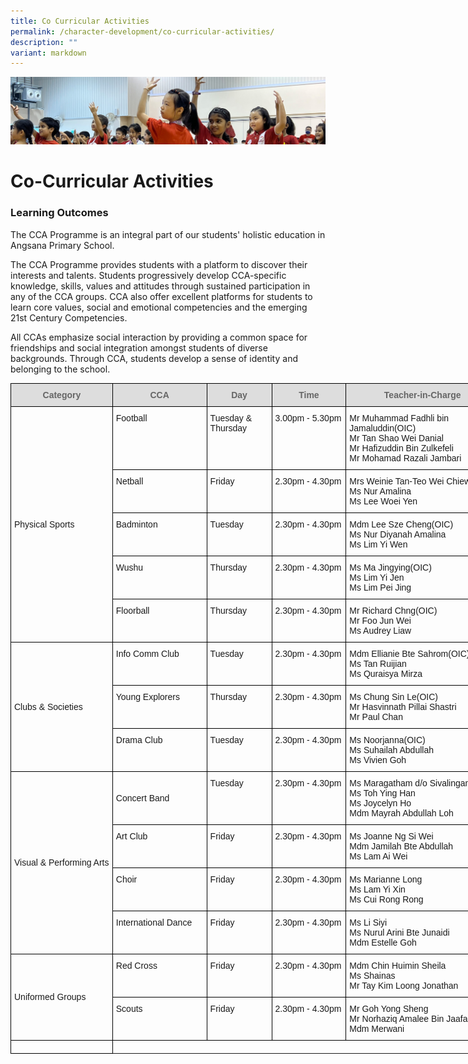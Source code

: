 ```yaml
---
title: Co Curricular Activities
permalink: /character-development/co-curricular-activities/
description: ""
variant: markdown
---
```

![](/images/School%20Development%20Programmes.jpg)


Co-Curricular Activities
========================

### Learning Outcomes

The CCA Programme is an integral part of our students' holistic education in Angsana Primary School.

  

The CCA Programme provides students with a platform to discover their interests and talents. Students progressively develop CCA-specific knowledge, skills, values and attitudes through sustained participation in any of the CCA groups. CCA also offer excellent platforms for students to learn core values, social and emotional competencies and the emerging 21st&nbsp;Century Competencies.

  

All CCAs emphasize social interaction by providing a common space for friendships and social integration amongst students of diverse backgrounds. Through CCA, students develop a sense of identity and belonging to the school.


<style type="text/css">
.tg  {border-collapse:collapse;border-spacing:0;}
.tg td{border-color:black;border-style:solid;border-width:1px;font-family:Arial, sans-serif;font-size:14px;
  overflow:hidden;padding:10px 5px;word-break:normal;}
.tg th{border-color:black;border-style:solid;border-width:1px;font-family:Arial, sans-serif;font-size:14px;
  font-weight:normal;overflow:hidden;padding:10px 5px;word-break:normal;}
.tg .tg-cly1{text-align:left;vertical-align:middle}
.tg .tg-feqv{background-color:#DDD;color:#666;font-weight:bold;text-align:center;vertical-align:middle}
.tg .tg-0lax{text-align:left;vertical-align:top}
</style>
<table class="tg" style="undefined;table-layout: fixed; width: 782px">
<colgroup>
<col style="width: 163px">
<col style="width: 151px">
<col style="width: 104px">
<col style="width: 119px">
<col style="width: 245px">
</colgroup>
<thead>
  <tr>
    <th class="tg-feqv"><span style="color:#666;background-color:#DDD">Category</span></th>
    <th class="tg-feqv"><span style="color:#666;background-color:#DDD">CCA</span></th>
    <th class="tg-feqv"><span style="color:#666;background-color:#DDD">Day</span></th>
    <th class="tg-feqv"><span style="color:#666;background-color:#DDD">Time</span></th>
    <th class="tg-feqv"><span style="color:#666;background-color:#DDD">Teacher-in-Charge</span></th>
  </tr>
</thead>
<tbody>
  <tr>
    <td class="tg-cly1" rowspan="5">Physical Sports</td>
    <td class="tg-0lax">Football</td>
    <td class="tg-0lax">Tuesday &amp; Thursday</td>
    <td class="tg-0lax">3.00pm - 5.30pm</td>
    <td class="tg-0lax">Mr Muhammad Fadhli bin Jamaluddin(OIC)<br>Mr Tan Shao Wei Danial<br>Mr Hafizuddin Bin Zulkefeli<br>Mr Mohamad Razali Jambari</td>
  </tr>
  <tr>
    <td class="tg-0lax">Netball</td>
    <td class="tg-0lax">Friday</td>
    <td class="tg-0lax">2.30pm - 4.30pm</td>
    <td class="tg-0lax">Mrs Weinie Tan-Teo Wei Chiew(OIC)<br>Ms Nur Amalina<br>Ms Lee Woei Yen</td>
  </tr>
  <tr>
    <td class="tg-0lax">Badminton</td>
    <td class="tg-0lax">Tuesday</td>
    <td class="tg-0lax">2.30pm - 4.30pm</td>
    <td class="tg-0lax">Mdm Lee Sze Cheng(OIC)<br>Ms Nur Diyanah Amalina<br>Ms Lim Yi Wen
  </td></tr>
  <tr>
    <td class="tg-0lax">Wushu</td>
    <td class="tg-0lax"> Thursday</td>
    <td class="tg-0lax">2.30pm - 4.30pm</td>
    <td class="tg-0lax">Ms Ma Jingying(OIC)<br>Ms Lim Yi Jen<br>Ms Lim Pei Jing</td>
  </tr>
	<tr>
    <td class="tg-0lax">Floorball</td>
    <td class="tg-0lax"> Thursday</td>
    <td class="tg-0lax">2.30pm - 4.30pm</td>
    <td class="tg-0lax">Mr Richard Chng(OIC)<br>Mr Foo Jun Wei<br>Ms Audrey Liaw</td>
  </tr>
  <tr>
    <td class="tg-cly1" rowspan="3">Clubs &amp; Societies</td>
    <td class="tg-0lax">Info Comm Club</td>
    <td class="tg-0lax">Tuesday</td>
    <td class="tg-0lax">2.30pm - 4.30pm</td>
    <td class="tg-0lax">Mdm Ellianie Bte Sahrom(OIC)<br>Ms Tan Ruijian<br>Ms Quraisya Mirza</td>
  </tr>
  <tr>
    <td class="tg-0lax">Young Explorers</td>
    <td class="tg-0lax">Thursday</td>
    <td class="tg-0lax">2.30pm - 4.30pm</td>
    <td class="tg-0lax">Ms Chung Sin Le(OIC)<br>Mr Hasvinnath Pillai Shastri<br>Mr Paul Chan</td>
  </tr>
	<tr>
    <td class="tg-0lax">Drama Club</td>
    <td class="tg-0lax">Tuesday</td>
    <td class="tg-0lax">2.30pm - 4.30pm</td>
    <td class="tg-0lax">Ms Noorjanna(OIC)<br>Ms Suhailah Abdullah<br>Ms Vivien Goh</td>
  </tr>
  <tr>
    <td class="tg-cly1" rowspan="5">Visual &amp; Performing Arts</td>
    <td class="tg-cly1" rowspan="2">Concert Band</td>
    <td class="tg-0lax">Tuesday</td>
    <td class="tg-0lax">2.30pm - 4.30pm</td>
    <td class="tg-0lax" rowspan="2">Ms Maragatham d/o Sivalingam(OIC)<br>Ms Toh Ying Han<br>Ms Joycelyn Ho<br>Mdm Mayrah Abdullah Loh</td>
  </tr>
  <tr>
  </tr>
  <tr>
    <td class="tg-0lax">Art Club</td>
    <td class="tg-0lax">Friday</td>
    <td class="tg-0lax">2.30pm - 4.30pm</td>
    <td class="tg-0lax">Ms Joanne Ng Si Wei<br>
		Mdm Jamilah Bte Abdullah<br>Ms Lam Ai Wei<br></td>
  </tr>
  <tr>
    <td class="tg-0lax">Choir</td>
    <td class="tg-0lax">Friday</td>
    <td class="tg-0lax">2.30pm - 4.30pm</td>
    <td class="tg-0lax">Ms Marianne Long<br>Ms Lam Yi Xin<br>Ms Cui Rong Rong<br></td>
  </tr>
  <tr>
    <td class="tg-0lax">International Dance</td>
    <td class="tg-0lax">Friday</td>
    <td class="tg-0lax">2.30pm - 4.30pm</td>
    <td class="tg-0lax">Ms Li Siyi<br>Ms Nurul Arini Bte Junaidi<br>Mdm Estelle Goh<br></td>
  </tr>
  <tr>
    <td class="tg-cly1" rowspan="2">Uniformed Groups</td>
    <td class="tg-0lax">Red Cross</td>
    <td class="tg-0lax">Friday</td>
    <td class="tg-0lax">2.30pm - 4.30pm</td>
    <td class="tg-0lax">Mdm Chin Huimin Sheila<br>Ms Shainas<br>Mr Tay Kim Loong Jonathan <br></td>
  </tr>
  <tr>
    <td class="tg-0lax">Scouts</td>
    <td class="tg-0lax">Friday</td>
    <td class="tg-0lax">2.30pm - 4.30pm</td>
    <td class="tg-0lax">Mr Goh Yong Sheng<br>Mr Norhaziq Amalee Bin Jaafar<br>Mdm Merwani</td>
	</tr>
	<tr>
    <td class="tg-0lax"></td>
	</tr>
</tbody>
</table>